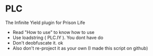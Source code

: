 # PLC

The Infinite Yield plugin for Prison Life

- Read "How to use" to know how to use
- Use loadstring ( PLC.IY ). You dont have do
- Don't deobfuscate it. ok
- Also don't re-project it as your own
(I made this script on github)
